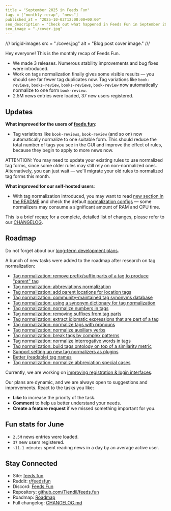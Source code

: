 ```yaml
---
title = "September 2025 in Feeds Fun"
tags = ["monthly-recap", "news"]
published_at = "2025-10-02T12:00:00+00:00"
seo_description = "Check out what happened in Feeds Fun in September 2025."
seo_image = "./cover.jpg"
---
```


/// brigid-images
src = "./cover.jpg"
alt = "Blog post cover image."
///

Hey everyone! This is the monthly recap of Feeds Fun.

- We made 3 releases. Numerous stability improvements and bug fixes were introduced.
- Work on tags normalization finally gives some visible results — you should see far fewer tag duplicates now. Tag variations like `book-reviews`, `books-review`, `books-reviews`, `book-review` now automatically normalize to one form `book-review`.
- 2.5M news entries were loaded, 37 new users registered.

<!-- more -->

## Updates

**What improved for the users of [feeds.fun](https://feeds.fun)**:

- Tag variations like `book-reviews`, `book-review` (and so on) now automatically normalize to one suitable form. This should reduce the total number of tags you see in the GUI and improve the effect of rules, because they begin to apply to more news now.

ATTENTION: You may need to update your existing rules to use normalized tag forms, since some older rules may still rely on non-normalized ones. Alternatively, you can just wait — we'll migrate your old rules to normalized tag forms this month.

**What improved for our self-hosted users**:

- With tag normalization introduced, you may want to read [new section in the README](https://github.com/Tiendil/feeds.fun/tree/main?tab=readme-ov-file#configure-tag-normalizers) and check the default [normalization configs](https://github.com/Tiendil/feeds.fun/blob/a2e96ecf21ad3e283b0d8f82deea8dd5806caeee/ffun/ffun/tags/fixtures/tag_normalizers.toml) — some normalizers may consume a significant amount of RAM and CPU time.

This is a brief recap; for a complete, detailed list of changes, please refer to our [CHANGELOG](https://github.com/Tiendil/feeds.fun/blob/main/CHANGELOG.md).

## Roadmap

Do not forget about our [long-term development plans](https://github.com/users/Tiendil/projects/1/views/1?pane=info).

A bunch of new tasks were added to the roadmap after research on tag normalization:

- [Tag normalization: remove prefix/suffix parts of a tag to produce "parent" tag](https://github.com/Tiendil/feeds.fun/issues/421)
- [Tag normalization: abbreviations normalization](https://github.com/Tiendil/feeds.fun/issues/422)
- [Tag normalization: add parent locations for location tags](https://github.com/Tiendil/feeds.fun/issues/423)
- [Tag normalization: community-maintained tag synonyms database](https://github.com/Tiendil/feeds.fun/issues/424)
- [Tag normalization: using a synonym dictionary for tag normalization](https://github.com/Tiendil/feeds.fun/issues/425)
- [Tag normalization: normalize numbers in tags](https://github.com/Tiendil/feeds.fun/issues/426)
- [Tag normalization: removing suffixes from tag parts](https://github.com/Tiendil/feeds.fun/issues/427)
- [Tag normalization: extract idiomatic expressions that are part of a tag](https://github.com/Tiendil/feeds.fun/issues/428)
- [Tag normalization: normalize tags with pronouns](https://github.com/Tiendil/feeds.fun/issues/429)
- [Tag normalization: normalize auxiliary verbs](https://github.com/Tiendil/feeds.fun/issues/430)
- [Tag normalization: break tags by complex patterns](https://github.com/Tiendil/feeds.fun/issues/431)
- [Tag normalization: normalize interrogative words in tags](https://github.com/Tiendil/feeds.fun/issues/432)
- [Tag normalization: build tags ontology on top of a similarity metric](https://github.com/Tiendil/feeds.fun/issues/433)
- [Support setting up new tag normalizers as plugins](https://github.com/Tiendil/feeds.fun/issues/434)
- [Better (readable) tag names](https://github.com/Tiendil/feeds.fun/issues/435)
- [Tag normalization: normalize abbreviation special cases](https://github.com/Tiendil/feeds.fun/issues/440)

Currently, we are working on [improving registration & login interfaces](https://github.com/Tiendil/feeds.fun/issues/365).

Our plans are dynamic, and we are always open to suggestions and improvements. React to the tasks you like:

- **Like** to increase the priority of the task.
- **Comment** to help us better understand your needs.
- **Create a feature request** if we missed something important for you.

## Fun stats for June

- `2.5M` news entries were loaded.
- `37` new users registered.
- `~11.1 minutes` spent reading news in a day by an average active user.

## Stay Connected

- Site: [feeds.fun](https://feeds.fun/)
- Reddit: [r/feedsfun](https://www.reddit.com/r/feedsfun/)
- Discord: [Feeds Fun](https://discord.com/invite/C5RVusHQXy)
- Repository: [github.com/Tiendil/feeds.fun](https://github.com/Tiendil/feeds.fun)
- Roadmap: [Roadmap](https://github.com/users/Tiendil/projects/1/views/1?pane=info)
- Full changelog: [CHANGELOG.md](https://github.com/Tiendil/feeds.fun/blob/main/CHANGELOG.md)
